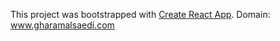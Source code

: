 This project was bootstrapped with [Create React App](https://github.com/facebook/create-react-app).
Domain: www.gharamalsaedi.com
